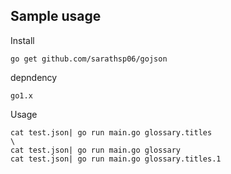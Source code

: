 Sample usage 
-------------
Install
```
go get github.com/sarathsp06/gojson
```


depndency
```
go1.x

````


Usage
```
cat test.json| go run main.go glossary.titles                                                                             \
cat test.json| go run main.go glossary
cat test.json| go run main.go glossary.titles.1
```


